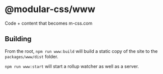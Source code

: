 # @modular-css/www

Code + content that becomes m-css.com

## Building

From the root, `npm run www:build` will build a static copy of the site to the `packages/www/dist` folder.

`npm run www:start` will start a rollup watcher as well as a server.
